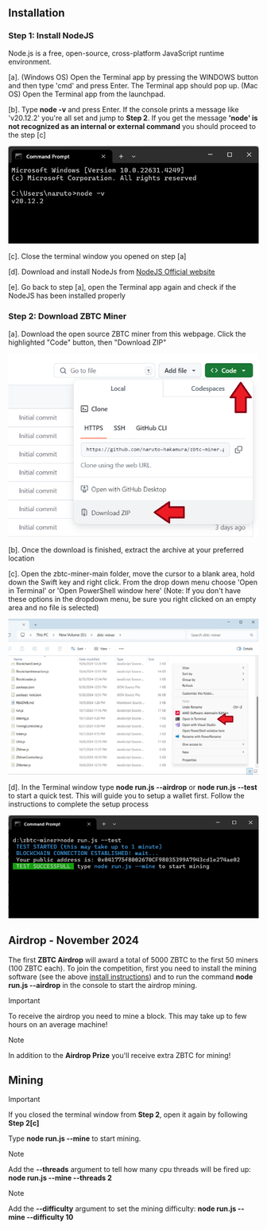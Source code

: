 ## Installation

### Step 1: Install NodeJS

Node.js is a free, open-source, cross-platform JavaScript runtime environment.

[a]. (Windows OS) Open the Terminal app by pressing the WINDOWS button and then type 'cmd' and press Enter. The Terminal app should pop up.
   (Mac OS) Open the Terminal app from the launchpad.

[b]. Type **node -v** and press Enter. If the console prints a message like 'v20.12.2' you're all set and jump to **Step 2**. If you get the message **'node' is not recognized as an internal or external command** you should proceed to the step [c]

![](/howto/cmd_nodev.png)

[c]. Close the terminal window you opened on step [a]

[d]. Download and install NodeJs from [NodeJS Official website](https://nodejs.org/en/download/prebuilt-installer)

[e]. Go back to step [a], open the Terminal app again and check if the NodeJS has been installed properly


### Step 2: Download ZBTC Miner

[a]. Download the open source ZBTC miner from this webpage. Click the highlighted "Code" button, then "Download ZIP"

![](/howto/howto_download.png)

[b]. Once the download is finished, extract the archive at your preferred location

[c]. Open the zbtc-miner-main folder, move the cursor to a blank area, hold down the Swift key and right click. From the drop down menu choose 'Open in Terminal' or 'Open PowerShell window here' (Note: If you don't have these options in the dropdown menu, be sure you right clicked on an empty area and no file is selected)

![](/howto/howto_open_terminal.png)

[d]. In the Terminal window type **node run.js --airdrop** or **node run.js --test** to start a quick test. This will guide you to setup a wallet first. Follow the instructions to complete the setup process

![](/howto/cmd_test.png)


## Airdrop - November 2024

The first **ZBTC Airdrop** will award a total of 5000 ZBTC to the first 50 miners (100 ZBTC each). To join the competition, first you need to install the mining software (see the above [install instructions](#installation)) and to run the command **node run.js --airdrop** in the console to start the airdrop mining.

> [!IMPORTANT]
> To receive the airdrop you need to mine a block. This may take up to few hours on an average machine!

> [!NOTE]
> In addition to the **Airdrop Prize** you'll receive extra ZBTC for mining!

## Mining

> [!IMPORTANT]
> If you closed the terminal window from **Step 2**, open it again by following **Step 2[c]**

Type **node run.js --mine** to start mining.

> [!NOTE]
> Add the **--threads** argument to tell how many cpu threads will be fired up: **node run.js --mine --threads 2**

> [!NOTE]
> Add the **--difficulty** argument to set the mining difficulty: **node run.js --mine --difficulty 10**